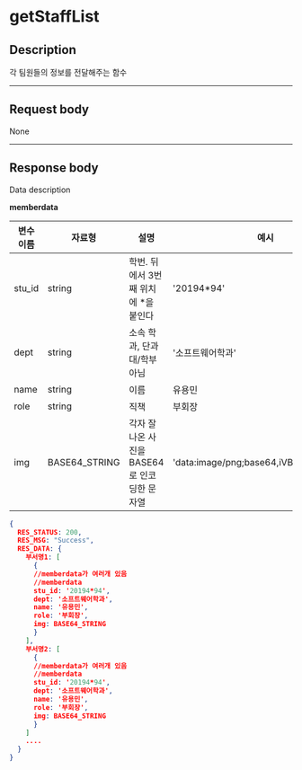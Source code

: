 # getStaffList

## Description

각 팀원들의 정보를 전달해주는 함수

---

## Request body

None

---

## Response body

Data description

**memberdata**

| 변수이름 | 자료형        | 설명                                         | 예시                                    |
| -------- | ------------- | -------------------------------------------- | --------------------------------------- |
| stu_id   | string        | 학번. 뒤에서 3번째 위치에 \*을 붙인다        | '20194\*94'                             |
| dept     | string        | 소속 학과, 단과대/학부 아님                  | '소프트웨어학과'                        |
| name     | string        | 이름                                         | 유용민                                  |
| role     | string        | 직책                                         | 부회장                                  |
| img      | BASE64_STRING | 각자 잘 나온 사진을 BASE64로 인코딩한 문자열 | 'data:image/png;base64,iVBORw0KGgoA...' |

```json
{
  RES_STATUS: 200,
  RES_MSG: "Success",
  RES_DATA: {
    부서명1: [
      {
      //memberdata가 여러개 있음
      //memberdata
      stu_id: '20194*94',
      dept: '소프트웨어학과',
      name: '유용민',
      role: '부회장',
      img: BASE64_STRING
      }
    ],
    부서명2: [
      {
      //memberdata가 여러개 있음
      //memberdata
      stu_id: '20194*94',
      dept: '소프트웨어학과',
      name: '유용민',
      role: '부회장',
      img: BASE64_STRING
      }
    ]
    ....
  }
}
```
